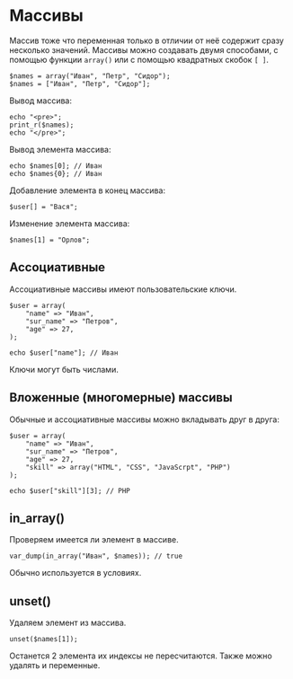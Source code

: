 # Массивы
Массив тоже что переменная только в отличии от неё содержит сразу несколько значений. Массивы можно создавать двумя способами, с помощью функции `array()` или с помощью квадратных скобок `[ ]`.

    $names = array("Иван", "Петр", "Сидор");
    $names = ["Иван", "Петр", "Сидор"];

Вывод массива:

    echo "<pre>";
    print_r($names);
    echo "</pre>";

Вывод элемента массива:

    echo $names[0]; // Иван
    echo $names{0}; // Иван

Добавление элемента в конец массива:
    
    $user[] = "Вася";

Изменение элемента массива:

    $names[1] = "Орлов";

## Ассоциативные
Ассоциативные массивы имеют пользовательские ключи.

    $user = array(
        "name" => "Иван",
        "sur_name" => "Петров",
        "age" => 27,
    );

    echo $user["name"]; // Иван

Ключи могут быть числами.

## Вложенные (многомерные) массивы
Обычные и ассоциативные массивы можно вкладывать друг в друга:

    $user = array(
        "name" => "Иван",
        "sur_name" => "Петров",
        "age" => 27,
        "skill" => array("HTML", "CSS", "JavaScrpt", "PHP")
    );

    echo $user["skill"][3]; // PHP

## in_array()
Проверяем имеется ли элемент в массиве.

    var_dump(in_array("Иван", $names)); // true

Обычно используется в условиях.

## unset()
Удаляем элемент из массива.

    unset($names[1]);

Останется 2 элемента их индексы не пересчитаются. Также можно удалять и переменные.
